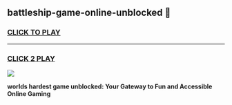 
## battleship-game-online-unblocked 👋
<h3>
<a href="https://premium.freeplayer.one?title=battleship-game-online-unblocked&ref=14F">CLICK TO PLAY</a></h3>
<hr>

<h3>
<a href="https://premium.freeplayer.one?title=battleship-game-online-unblocked&ref=14F">CLICK 2 PLAY</a>
  
</h3>

<a href="https://premium.freeplayer.one?title=battleship-game-online-unblocked&ref=12F/"><img src="https://clearcache.store/games.png"></a>


**worlds hardest game unblocked: Your Gateway to Fun and Accessible Online Gaming**
